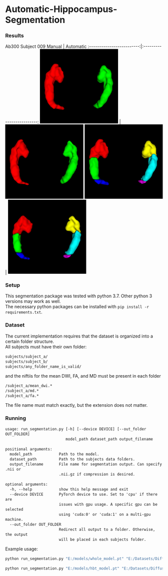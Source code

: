 # Automatic-Hippocampus-Segmentation

### Results
Ab300 Subject 009
Manual                     | Automatic
:-------------------------:|:-------------------------:
<img src="./results/ab300_009/whole_gt.png" width="250">  |  <img src="./results/ab300_009/whole_pred.png" width="250">
<img src="./results/ab300_009/hbt_gt.png" width="250">  |  <img src="./results/ab300_009/hbt_pred.png" width="250">

### Setup
This segmentation package was tested with python 3.7. Other python 3 versions may work as well.  
The necessary python packages can be installed with `pip install -r requirements.txt`.

### Dataset
The current implementation requires that the dataset is organized into a certain folder structure.  
All subjects must have their own folder:
```
subjects/subject_a/
subjects/subject_b/
subjects/any_folder_name_is_valid/
```
and the niftiis for the mean DWI, FA, and MD must be present in each folder

```
/subject_a/mean_dwi.*
/subject_a/md.*
/subject_a/fa.*
```
The file name must match exactly, but the extension does not matter.

### Running

```
usage: run_segmentation.py [-h] [--device DEVICE] [--out_folder OUT_FOLDER]
                           model_path dataset_path output_filename
                           
positional arguments:
  model_path            Path to the model.
  dataset_path          Path to the subjects data folders.
  output_filename       File name for segmentation output. Can specify .nii or
                        .nii.gz if compression is desired.

optional arguments:
  -h, --help            show this help message and exit
  --device DEVICE       PyTorch device to use. Set to 'cpu' if there are
                        issues with gpu usage. A specific gpu can be selected
                        using 'cuda:0' or 'cuda:1' on a multi-gpu machine.
  --out_folder OUT_FOLDER
                        Redirect all output to a folder. Otherwise, the output
                        will be placed in each subjects folder.

```
Example usage:
```bash
python run_segmentation.py "E:/models/whole_model.pt" "E:/Datasets/Diffusion_MRI/Subjects/" whole_pred.nii.gz
```

```bash
python run_segmentation.py "E:/models/hbt_model.pt" "E:/Datasets/Diffusion_MRI/Subjects/" hbt_pred.nii.gz --out_folder "E:/Datasets/Diffusion_MRI/HBT_Predictions/"
```
